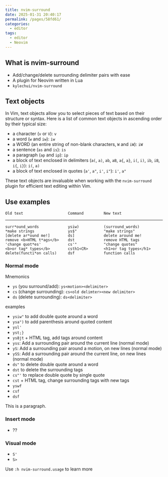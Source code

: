```yaml
---
title: nvim-surround
date: 2025-01-31 20:40:17
permalink: /pages/58fd61/
categories: 
  - editor
tags: 
  - editor
  - Neovim
---
```


## What is nvim-surround

- Add/change/delete surrounding delimiter pairs with ease
- A plugin for Neovim written in Lua
- `kylechui/nvim-surround`

## Text objects

In Vim, text objects allow you to select pieces of text based on their structure or syntax. Here is a list of common text objects in ascending order by their typical size:

- a character (`v` or `V`): `v`
- a word (`w` and `iw`): `iw`
- a WORD (an entire string of non-blank characters, `W` and `iW`): `iW`
- a sentence (`as` and `is`): `is`
- a paragraph (`ap` and `ip`): `ip`
- a block of text enclosed in delimiters (`a(`, `a)`, `ab`, `aB`, `a{`, `a}`, `i(`, `i)`, `ib`, `iB`, `i{`, `i}`): `i(`, `a)`
- a block of text enclosed in quotes (`a'`, `a"`, `i'`, `i"`): `i'`, `a"`

These text objects are invaluable when working with the `nvim-surround` plugin for efficient text editing within Vim.

## Use examples

    Old text                    Command         New text

---

    surr*ound_words             ysiw)           (surround_words)
    *make strings               ys$"            "make strings"
    [delete ar*ound me!]        ds]             delete around me!
    remove <b>HTML t*ags</b>    dst             remove HTML tags
    'change quot*es'            cs'"            "change quotes"
    <b>or tag* types</b>        csth1<CR>       <h1>or tag types</h1>
    delete(functi*on calls)     dsf             function calls

### Normal mode

Mnemonics

- `ys` (you surround/add): `ys<motion><delimiter>`
- `cs` (change surrounding): `cs<old delimter><new delimiter>`
- `ds` (delete surrounding): `ds<delimiter>`

examples

- `ysiw"` to add double quote around a word
- `ysa")` to add parenthesis around quoted content
- `ysl'`
- `yst;}`
- `ys8jt` + HTML tag, add tags around content
- `yss`: Add a surrounding pair around the current line (normal mode)
- `yS`: Add a surrounding pair around a motion, on new lines (normal mode)
- `ySS`: Add a surrounding pair around the current line, on new lines (normal mode)
- `ds"` to delete double quote around a word
- `dst` to delete the surrounding tags
- `cs"'` to replace double quote by single quote
- `cst` + HTML tag, change surrounding tags with new tags
- `yswf`
- `csf`
- `dsf`

This is a paragraph.

### Insert mode

- ??

### Visual mode

- `S'`
- `S>`

Use `:h nvim-surround.usage` to learn more
